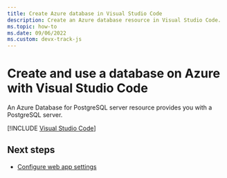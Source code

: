 ```yaml
---
title: Create Azure database in Visual Studio Code
description: Create an Azure database resource in Visual Studio Code. 
ms.topic: how-to
ms.date: 09/06/2022
ms.custom: devx-track-js
---
```


# Create and use a database on Azure with Visual Studio Code

An Azure Database for PostgreSQL server resource provides you with a PostgreSQL server. 


[!INCLUDE [Visual Studio Code](../../includes/visual-studio-code-database-extension.md)]

## Next steps

* [Configure web app settings](../configure-web-app-settings.md)